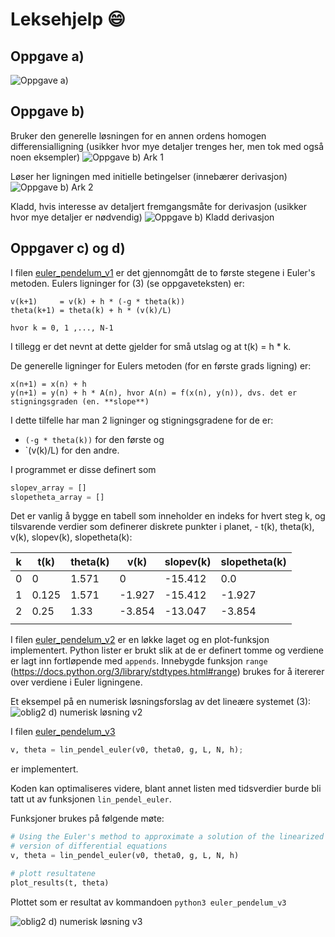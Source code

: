 # Leksehjelp :smile:

## Oppgave a)
![Oppgave a)](/images/oblig2_a_skisse.jpg)

## Oppgave b)
Bruker den generelle løsningen for en annen ordens homogen differensialligning (usikker hvor mye detaljer trenges her, men tok med også noen eksempler)
![Oppgave b) Ark 1](/images/oblig2_b_skisse01.jpg)

Løser her ligningen med initielle betingelser (innebærer derivasjon)
![Oppgave b) Ark 2](/images/oblig2_b_skisse02.jpg)

Kladd, hvis interesse av detaljert fremgangsmåte for derivasjon (usikker hvor mye detaljer er nødvendig)
![Oppgave b) Kladd derivasjon](/images/oblig2_b_skisse03_kladd.jpg)


## Oppgaver c) og d)

I filen [euler_pendelum_v1](oblig2/euler_pendelum_v1.py) er det gjennomgått de to første stegene i Euler's metoden.
Eulers ligninger for (3) (se oppgaveteksten) er:
```
v(k+1)     = v(k) + h * (-g * theta(k))
theta(k+1) = theta(k) + h * (v(k)/L)

hvor k = 0, 1 ,..., N-1
```
I tillegg er det nevnt at dette gjelder for små utslag og at t(k) = h * k.

De generelle ligninger for Eulers metoden (for en første grads ligning) er:
```
x(n+1) = x(n) + h
y(n+1) = y(n) + h * A(n), hvor A(n) = f(x(n), y(n)), dvs. det er stigningsgraden (en. **slope**)
```

I dette tilfelle har man 2 ligninger og stigningsgradene for de er:
* `(-g * theta(k))` for den første og
* `(v(k)/L) for den andre.

I programmet er disse definert som
```python
slopev_array = []
slopetheta_array = []
```

Det er vanlig å bygge en tabell som inneholder en indeks for hvert steg k, og tilsvarende verdier som definerer diskrete punkter i planet, - t(k), theta(k), v(k), slopev(k), slopetheta(k):

k  | t(k)  | theta(k) | v(k)   | slopev(k)| slopetheta(k)
---| ------|----------|--------|----------|--------------
0  | 0     | 1.571	  | 0	     | -15.412  | 0.0
1	 | 0.125 | 1.571	  | -1.927 | -15.412  | -1.927
2	 | 0.25	 | 1.33	    | -3.854 | -13.047  | -3.854
 | | | | |


I filen [euler_pendelum_v2](oblig2/euler_pendelum_v2.py) er en løkke laget og en plot-funksjon implementert.
Python lister er brukt slik at de er definert tomme og verdiene er lagt inn fortløpende med `appends`.
Innebygde funksjon `range` (https://docs.python.org/3/library/stdtypes.html#range) brukes for å itererer over verdiene i Euler ligningene.


Et eksempel på en numerisk løsningsforslag av det lineære systemet (3):
![oblig2 d) numerisk løsning v2](/images/linear_euler_v2.png)

I filen [euler_pendelum_v3](oblig2/euler_pendelum_v3.py)
```python
v, theta = lin_pendel_euler(v0, theta0, g, L, N, h);
```
er implementert.

Koden kan optimaliseres videre, blant annet listen med tidsverdier burde bli tatt ut av funksjonen `lin_pendel_euler`.

Funksjoner brukes på følgende møte:
```python
# Using the Euler's method to approximate a solution of the linearized
# version of differential equations
v, theta = lin_pendel_euler(v0, theta0, g, L, N, h)

# plott resultatene
plot_results(t, theta)
```

Plottet som er resultat av kommandoen `python3 euler_pendelum_v3`

![oblig2 d) numerisk løsning v3](/images/linear_euler_v3.png)
